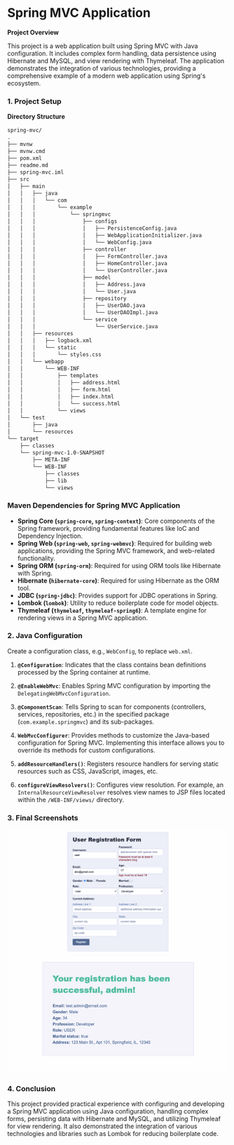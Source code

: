 # Spring MVC Application

**Project Overview**

This project is a web application built using Spring MVC with Java configuration. It includes complex form handling, data persistence using Hibernate and MySQL, and view rendering with Thymeleaf. The application demonstrates the integration of various technologies, providing a comprehensive example of a modern web application using Spring's ecosystem.


### 1. Project Setup

**Directory Structure**
```
spring-mvc/
.
├── mvnw
├── mvnw.cmd
├── pom.xml
├── readme.md
├── spring-mvc.iml
├── src
│   ├── main
│   │   ├── java
│   │   │   └── com
│   │   │       └── example
│   │   │           └── springmvc
│   │   │               ├── configs
│   │   │               │   ├── PersistenceConfig.java
│   │   │               │   ├── WebApplicationInitializer.java
│   │   │               │   └── WebConfig.java
│   │   │               ├── controller
│   │   │               │   ├── FormController.java
│   │   │               │   ├── HomeController.java
│   │   │               │   └── UserController.java
│   │   │               ├── model
│   │   │               │   ├── Address.java
│   │   │               │   └── User.java
│   │   │               ├── repository
│   │   │               │   ├── UserDAO.java
│   │   │               │   └── UserDAOImpl.java
│   │   │               └── service
│   │   │                   └── UserService.java
│   │   ├── resources
│   │   │   ├── logback.xml
│   │   │   └── static
│   │   │       └── styles.css
│   │   └── webapp
│   │       └── WEB-INF
│   │           ├── templates
│   │           │   ├── address.html
│   │           │   ├── form.html
│   │           │   ├── index.html
│   │           │   └── success.html
│   │           └── views
│   └── test
│       ├── java
│       └── resources
└── target
    ├── classes
    └── spring-mvc-1.0-SNAPSHOT
        ├── META-INF
        └── WEB-INF
            ├── classes
            ├── lib
            └── views
```

### Maven Dependencies for Spring MVC Application

- **Spring Core (`spring-core`, `spring-context`)**: Core components of the Spring framework, providing fundamental features like IoC and Dependency Injection.
- **Spring Web (`spring-web`, `spring-webmvc`)**: Required for building web applications, providing the Spring MVC framework, and web-related functionality.
- **Spring ORM (`spring-orm`)**: Required for using ORM tools like Hibernate with Spring.
- **Hibernate (`hibernate-core`)**: Required for using Hibernate as the ORM tool.
- **JDBC (`spring-jdbc`)**: Provides support for JDBC operations in Spring.
- **Lombok (`lombok`)**: Utility to reduce boilerplate code for model objects.
- **Thymeleaf (`thymeleaf`, `thymeleaf-spring6`)**: A template engine for rendering views in a Spring MVC application.

### 2. Java Configuration

Create a configuration class, e.g., `WebConfig`, to replace `web.xml`.

1. **`@Configuration`**: Indicates that the class contains bean definitions processed by the Spring container at runtime.

2. **`@EnableWebMvc`**: Enables Spring MVC configuration by importing the `DelegatingWebMvcConfiguration`.

3. **`@ComponentScan`**: Tells Spring to scan for components (controllers, services, repositories, etc.) in the specified package (`com.example.springmvc`) and its sub-packages.

4. **`WebMvcConfigurer`**: Provides methods to customize the Java-based configuration for Spring MVC. Implementing this interface allows you to override its methods for custom configurations.

5. **`addResourceHandlers()`**: Registers resource handlers for serving static resources such as CSS, JavaScript, images, etc.

6. **`configureViewResolvers()`**: Configures view resolution. For example, an `InternalResourceViewResolver` resolves view names to JSP files located within the `/WEB-INF/views/` directory.

### 3. Final Screenshots

<div>
   <img src="form.png" alt="user registration form" width="700" height="auto">
   <img src="success-msg.png" alt="user registration form success message" width="700" height="auto">
</div>

### 4. Conclusion

This project provided practical experience with configuring and developing a Spring MVC application using Java configuration, handling complex forms, persisting data with Hibernate and MySQL, and utilizing Thymeleaf for view rendering. It also demonstrated the integration of various technologies and libraries such as Lombok for reducing boilerplate code.